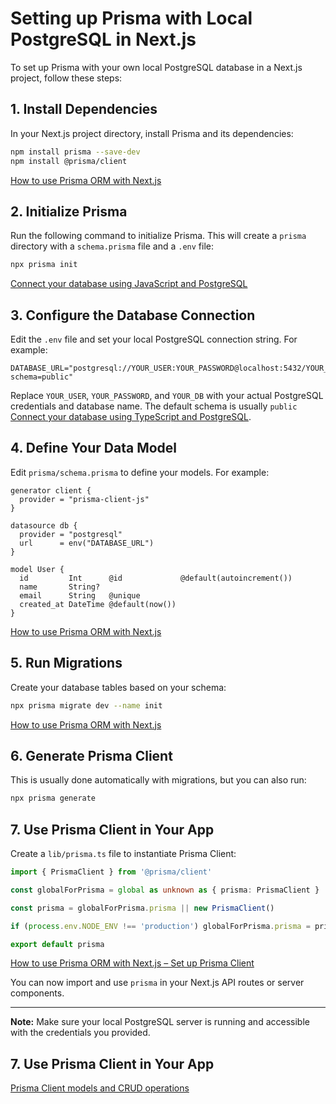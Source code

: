 # Setting up Prisma with Local PostgreSQL in Next.js

To set up Prisma with your own local PostgreSQL database in a Next.js project, follow these steps:

## 1. Install Dependencies

In your Next.js project directory, install Prisma and its dependencies:

```bash
npm install prisma --save-dev
npm install @prisma/client
```

[How to use Prisma ORM with Next.js](https://www.prisma.io/docs/guides/nextjs)

## 2. Initialize Prisma

Run the following command to initialize Prisma. This will create a `prisma` directory with a `schema.prisma` file and a `.env` file:

```bash
npx prisma init
```

[Connect your database using JavaScript and PostgreSQL](https://www.prisma.io/docs/getting-started/setup-prisma/start-from-scratch/relational-databases/connect-your-database-node-postgresql)

## 3. Configure the Database Connection

Edit the `.env` file and set your local PostgreSQL connection string. For example:

```env
DATABASE_URL="postgresql://YOUR_USER:YOUR_PASSWORD@localhost:5432/YOUR_DB?schema=public"
```

Replace `YOUR_USER`, `YOUR_PASSWORD`, and `YOUR_DB` with your actual PostgreSQL credentials and database name. The default schema is usually `public` [Connect your database using TypeScript and PostgreSQL](https://www.prisma.io/docs/getting-started/setup-prisma/start-from-scratch/relational-databases/connect-your-database-typescript-postgresql).

## 4. Define Your Data Model

Edit `prisma/schema.prisma` to define your models. For example:

```prisma
generator client {
  provider = "prisma-client-js"
}

datasource db {
  provider = "postgresql"
  url      = env("DATABASE_URL")
}

model User {
  id         Int      @id             @default(autoincrement())
  name       String?
  email      String   @unique
  created_at DateTime @default(now())
}
```

[How to use Prisma ORM with Next.js](https://www.prisma.io/docs/guides/nextjs)

## 5. Run Migrations

Create your database tables based on your schema:

```bash
npx prisma migrate dev --name init
```

[How to use Prisma ORM with Next.js](https://www.prisma.io/docs/guides/nextjs)

## 6. Generate Prisma Client

This is usually done automatically with migrations, but you can also run:

```bash
npx prisma generate
```

## 7. Use Prisma Client in Your App

Create a `lib/prisma.ts` file to instantiate Prisma Client:

```typescript
import { PrismaClient } from '@prisma/client'

const globalForPrisma = global as unknown as { prisma: PrismaClient }

const prisma = globalForPrisma.prisma || new PrismaClient()

if (process.env.NODE_ENV !== 'production') globalForPrisma.prisma = prisma

export default prisma
```

[How to use Prisma ORM with Next.js – Set up Prisma Client](https://www.prisma.io/docs/guides/nextjs#25-set-up-prisma-client)

You can now import and use `prisma` in your Next.js API routes or server components.

---

**Note:** Make sure your local PostgreSQL server is running and accessible with the credentials you provided.

## 7. Use Prisma Client in Your App
[Prisma Client models and CRUD operations](https://www.prisma.io/docs/orm/reference/prisma-client-reference)

